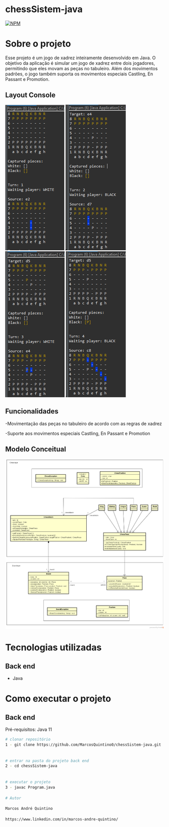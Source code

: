 # chessSistem-java
[![NPM](https://img.shields.io/npm/l/react)](https://github.com/MarcosQuintino0/chessSistem-java/blob/main/LICENSE) 

# Sobre o projeto
Esse projeto é um jogo de xadrez inteiramente desenvolvido em Java. O objetivo da aplicação é simular um jogo de xadrez entre dois jogadores, permitindo que eles movam as peças no tabuleiro. Além dos movimentos padrões, o jogo também suporta os movimentos especiais Castling, En Passant e Promotion.


## Layout Console
![NPM](https://github.com/MarcosQuintino0/Assets/blob/main/Chss01.PNG)
![NPM](https://github.com/MarcosQuintino0/Assets/blob/main/Chss02.PNG)
![NPM](https://github.com/MarcosQuintino0/Assets/blob/main/chss03.PNG)
![NPM](https://github.com/MarcosQuintino0/Assets/blob/main/Chss04.PNG)

## Funcionalidades
-Movimentação das peças no tabuleiro de acordo com as regras de xadrez

-Suporte aos movimentos especiais Castling, En Passant e Promotion

## Modelo Conceitual
![NPM](https://github.com/MarcosQuintino0/Assets/blob/main/chess-system-design.png)

# Tecnologias utilizadas
## Back end
- Java

# Como executar o projeto

## Back end
Pré-requisitos: Java 11

```bash
# clonar repositório
1 - git clone https://github.com/MarcosQuintino0/chessSistem-java.git


# entrar na pasta do projeto back end
2 - cd chessSistem-java


# executar o projeto
3 - javac Program.java

# Autor

Marcos André Quintino

https://www.linkedin.com/in/marcos-andre-quintino/

